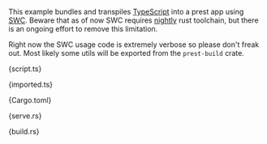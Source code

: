 This example bundles and transpiles [TypeScript](https://www.typescriptlang.org/) into a prest app using [SWC](https://swc.rs/). Beware that as of now SWC requires [nightly](https://rust-lang.github.io/rustup/concepts/channels.html#working-with-nightly-rust) rust toolchain, but there is an ongoing effort to remove this limitation.

Right now the SWC usage code is extremely verbose so please don't freak out. Most likely some utils will be exported from the `prest-build` crate.

{script.ts}

{imported.ts}

{Cargo.toml}

{serve.rs}

{build.rs}